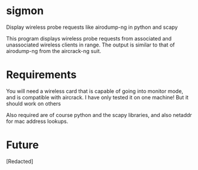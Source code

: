 sigmon
======

Display wireless probe requests like airodump-ng in python and scapy

This program displays wireless probe requests from associated and unassociated wireless clients in range.
The output is similar to that of airodump-ng from the aircrack-ng suit.

Requirements
============

You will need a wireless card that is capable of going into monitor mode, and is compatible with aircrack.
I have only tested it on one machine! But it should work on others

Also required are of course python and the scapy libraries, and also netaddr for mac address lookups.


Future
======
[Redacted]
